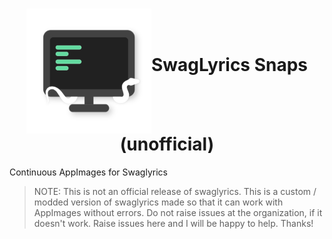 <h1 align="center"><img src="https://github.com/SwagLyrics/SwagLyrics/blob/master/assets/swaglyrics_transparent.png?raw=true" alt="SwagLyrics" height=200 width=200 align="middle">SwagLyrics Snaps (unofficial)</h1>

Continuous AppImages for Swaglyrics

> NOTE: This is not an official release of swaglyrics. This is a custom / modded version of swaglyrics made so that it can 
work with AppImages without errors. Do not raise issues at the organization, if it doesn't work. Raise issues here and I will 
be happy to help. Thanks!


